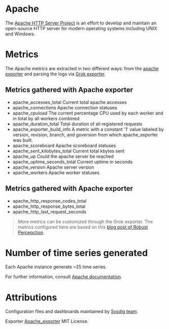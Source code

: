 # Apache
The [Apache HTTP Server Project](https://httpd.apache.org/) is an effort to develop and maintain an open-source HTTP server for modern operating systems including UNIX and Windows.

# Metrics
The Apache metrics are extracted in two different ways:
from the [apache exporter](https://github.com/Lusitaniae/apache_exporter)
and parsing the logs via [Grok exporter](https://hub.docker.com/r/palobo/grok_exporter).

## Metrics gathered with Apache exporter
- apache_accesses_total Current total apache accesses
- apache_connections Apache connection statuses
- apache_cpuload The current percentage CPU used by each worker and in total by all workers combined
- apache_duration_total Total duration of all registered requests
- apache_exporter_build_info A metric with a constant '1' value labeled by version, revision, branch, and goversion from which apache_exporter was built.
- apache_scoreboard Apache scoreboard statuses
- apache_sent_kilobytes_total Current total kbytes sent
- apache_up Could the apache server be reached
- apache_uptime_seconds_total Current uptime in seconds
- apache_version Apache server version
- apache_workers Apache worker statuses

## Metrics gathered with Apache exporter
- apache_http_response_codes_total
- apache_http_response_bytes_total
- apache_http_last_request_seconds

> More metrics can be customized through the Grok exporter.
The metrics configured here are based on this [blog post of Robust Percepction](https://www.robustperception.io/getting-metrics-from-apache-logs-using-the-grok-exporter).

# Number of time series generated
Each Apache instance generate ~25 time series.

For further information, consult [Apache documentation](https://httpd.apache.org/).

# Attributions
Configuration files and dashboards maintained by [Sysdig team](https://sysdig.com/).

Exporter [Apache_exporter](https://github.com/Lusitaniae/apache_exporter) MIT License.